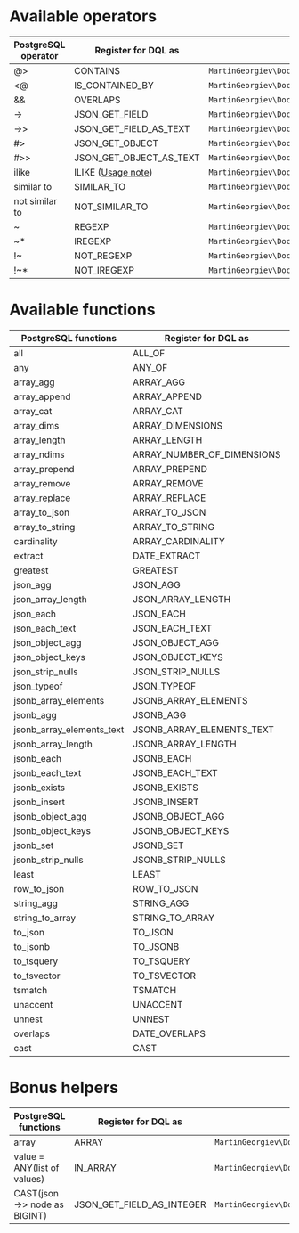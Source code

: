 # Available operators

| PostgreSQL operator | Register for DQL as                             | Implemented by                                                        
|---------------------|-------------------------------------------------|-----------------------------------------------------------------------|
| @>                  | CONTAINS                                        | `MartinGeorgiev\Doctrine\ORM\Query\AST\Functions\Contains`            | 
| <@                  | IS_CONTAINED_BY                                 | `MartinGeorgiev\Doctrine\ORM\Query\AST\Functions\IsContainedBy`       | 
| &&                  | OVERLAPS                                        | `MartinGeorgiev\Doctrine\ORM\Query\AST\Functions\Overlaps`            | 
| ->                  | JSON_GET_FIELD                                  | `MartinGeorgiev\Doctrine\ORM\Query\AST\Functions\JsonGetField`        | 
| ->>                 | JSON_GET_FIELD_AS_TEXT                          | `MartinGeorgiev\Doctrine\ORM\Query\AST\Functions\JsonGetFieldAsText`  |
| #>                  | JSON_GET_OBJECT                                 | `MartinGeorgiev\Doctrine\ORM\Query\AST\Functions\JsonGetObject`       |
| #>>                 | JSON_GET_OBJECT_AS_TEXT                         | `MartinGeorgiev\Doctrine\ORM\Query\AST\Functions\JsonGetObjectAsText` |
| ilike               | ILIKE ([Usage note](USE-CASES-AND-EXAMPLES.md)) | `MartinGeorgiev\Doctrine\ORM\Query\AST\Functions\Ilike`               | 
| similar to          | SIMILAR_TO                                      | `MartinGeorgiev\Doctrine\ORM\Query\AST\Functions\SimilarTo`           | 
| not similar to      | NOT_SIMILAR_TO                                  | `MartinGeorgiev\Doctrine\ORM\Query\AST\Functions\NotSimilarTo`        | 
| ~                   | REGEXP                                          | `MartinGeorgiev\Doctrine\ORM\Query\AST\Functions\Regexp`              | 
| ~*                  | IREGEXP                                         | `MartinGeorgiev\Doctrine\ORM\Query\AST\Functions\IRegexp`             | 
| !~                  | NOT_REGEXP                                      | `MartinGeorgiev\Doctrine\ORM\Query\AST\Functions\NotRegexp`           | 
| !~*                 | NOT_IREGEXP                                     | `MartinGeorgiev\Doctrine\ORM\Query\AST\Functions\NotIRegexp`          | 


# Available functions

| PostgreSQL functions | Register for DQL as | Implemented by
|---|---|---|
| all | ALL_OF | `MartinGeorgiev\Doctrine\ORM\Query\AST\Functions\All` | 
| any | ANY_OF | `MartinGeorgiev\Doctrine\ORM\Query\AST\Functions\Any` | 
| array_agg | ARRAY_AGG | `MartinGeorgiev\Doctrine\ORM\Query\AST\Functions\ArrayAgg` | 
| array_append | ARRAY_APPEND | `MartinGeorgiev\Doctrine\ORM\Query\AST\Functions\ArrayAppend` | 
| array_cat | ARRAY_CAT | `MartinGeorgiev\Doctrine\ORM\Query\AST\Functions\ArrayCat` | 
| array_dims | ARRAY_DIMENSIONS | `MartinGeorgiev\Doctrine\ORM\Query\AST\Functions\ArrayDimensions` | 
| array_length | ARRAY_LENGTH | `MartinGeorgiev\Doctrine\ORM\Query\AST\Functions\ArrayLength` | 
| array_ndims | ARRAY_NUMBER_OF_DIMENSIONS | `MartinGeorgiev\Doctrine\ORM\Query\AST\Functions\ArrayNumberOfDimensions` | 
| array_prepend | ARRAY_PREPEND | `MartinGeorgiev\Doctrine\ORM\Query\AST\Functions\ArrayPrepend` | 
| array_remove | ARRAY_REMOVE | `MartinGeorgiev\Doctrine\ORM\Query\AST\Functions\ArrayRemove` | 
| array_replace | ARRAY_REPLACE | `MartinGeorgiev\Doctrine\ORM\Query\AST\Functions\ArrayReplace` | 
| array_to_json | ARRAY_TO_JSON | `MartinGeorgiev\Doctrine\ORM\Query\AST\Functions\ArrayToJson` |
| array_to_string | ARRAY_TO_STRING | `MartinGeorgiev\Doctrine\ORM\Query\AST\Functions\ArrayToString` |  
| cardinality | ARRAY_CARDINALITY | `MartinGeorgiev\Doctrine\ORM\Query\AST\Functions\Cardinality` | 
| extract | DATE_EXTRACT | `MartinGeorgiev\Doctrine\ORM\Query\AST\Functions\DateExtract` | 
| greatest | GREATEST | `MartinGeorgiev\Doctrine\ORM\Query\AST\Functions\Greatest` | 
| json_agg | JSON_AGG | `MartinGeorgiev\Doctrine\ORM\Query\AST\Functions\JsonAgg` | 
| json_array_length | JSON_ARRAY_LENGTH | `MartinGeorgiev\Doctrine\ORM\Query\AST\Functions\JsonArrayLength` | 
| json_each | JSON_EACH | `MartinGeorgiev\Doctrine\ORM\Query\AST\Functions\JsonEach` | 
| json_each_text | JSON_EACH_TEXT | `MartinGeorgiev\Doctrine\ORM\Query\AST\Functions\JsonEachText` | 
| json_object_agg | JSON_OBJECT_AGG | `MartinGeorgiev\Doctrine\ORM\Query\AST\Functions\JsonObjectAgg` | 
| json_object_keys | JSON_OBJECT_KEYS | `MartinGeorgiev\Doctrine\ORM\Query\AST\Functions\JsonObjectKeys` | 
| json_strip_nulls | JSON_STRIP_NULLS | `MartinGeorgiev\Doctrine\ORM\Query\AST\Functions\JsonStripNulls` | 
| json_typeof | JSON_TYPEOF | `MartinGeorgiev\Doctrine\ORM\Query\AST\Functions\JsonTypeof` | 
| jsonb_array_elements | JSONB_ARRAY_ELEMENTS | `MartinGeorgiev\Doctrine\ORM\Query\AST\Functions\JsonbArrayElements` | 
| jsonb_agg | JSONB_AGG | `MartinGeorgiev\Doctrine\ORM\Query\AST\Functions\JsonbAgg` | 
| jsonb_array_elements_text | JSONB_ARRAY_ELEMENTS_TEXT | `MartinGeorgiev\Doctrine\ORM\Query\AST\Functions\JsonbArrayElementsText` | 
| jsonb_array_length | JSONB_ARRAY_LENGTH | `MartinGeorgiev\Doctrine\ORM\Query\AST\Functions\JsonbArrayLength` | 
| jsonb_each | JSONB_EACH | `MartinGeorgiev\Doctrine\ORM\Query\AST\Functions\JsonbEach` | 
| jsonb_each_text | JSONB_EACH_TEXT | `MartinGeorgiev\Doctrine\ORM\Query\AST\Functions\JsonbEachText` | 
| jsonb_exists | JSONB_EXISTS | `MartinGeorgiev\Doctrine\ORM\Query\AST\Functions\JsonbExists` | 
| jsonb_insert | JSONB_INSERT | `MartinGeorgiev\Doctrine\ORM\Query\AST\Functions\JsonbInsert` | 
| jsonb_object_agg | JSONB_OBJECT_AGG | `MartinGeorgiev\Doctrine\ORM\Query\AST\Functions\JsonbObjectAgg` | 
| jsonb_object_keys | JSONB_OBJECT_KEYS | `MartinGeorgiev\Doctrine\ORM\Query\AST\Functions\JsonbObjectKeys` | 
| jsonb_set | JSONB_SET | `MartinGeorgiev\Doctrine\ORM\Query\AST\Functions\JsonbSet` | 
| jsonb_strip_nulls | JSONB_STRIP_NULLS | `MartinGeorgiev\Doctrine\ORM\Query\AST\Functions\JsonbStripNulls` | 
| least | LEAST | `MartinGeorgiev\Doctrine\ORM\Query\AST\Functions\Least` | 
| row_to_json | ROW_TO_JSON | `MartinGeorgiev\Doctrine\ORM\Query\AST\Functions\RowToJson` | 
| string_agg | STRING_AGG | `MartinGeorgiev\Doctrine\ORM\Query\AST\Functions\StringAgg` | 
| string_to_array | STRING_TO_ARRAY | `MartinGeorgiev\Doctrine\ORM\Query\AST\Functions\StringToArray` | 
| to_json | TO_JSON | `MartinGeorgiev\Doctrine\ORM\Query\AST\Functions\ToJson` | 
| to_jsonb | TO_JSONB | `MartinGeorgiev\Doctrine\ORM\Query\AST\Functions\ToJsonb` | 
| to_tsquery | TO_TSQUERY | `MartinGeorgiev\Doctrine\ORM\Query\AST\Functions\ToTsquery` | 
| to_tsvector | TO_TSVECTOR | `MartinGeorgiev\Doctrine\ORM\Query\AST\Functions\ToTsvector` | 
| tsmatch | TSMATCH | `MartinGeorgiev\Doctrine\ORM\Query\AST\Functions\Tsmatch` | 
| unaccent | UNACCENT | `MartinGeorgiev\Doctrine\ORM\Query\AST\Functions\Unaccent` | 
| unnest | UNNEST | `MartinGeorgiev\Doctrine\ORM\Query\AST\Functions\Unnest` | 
| overlaps | DATE_OVERLAPS | `MartinGeorgiev\Doctrine\ORM\Query\AST\Functions\DateOverlaps` | 
| cast | CAST | `MartinGeorgiev\Doctrine\ORM\Query\AST\Functions\Cast` | 


# Bonus helpers

| PostgreSQL functions | Register for DQL as | Implemented by
|---|---|---|
| array | ARRAY | `MartinGeorgiev\Doctrine\ORM\Query\AST\Functions\Arr` | 
| value = ANY(list of values) | IN_ARRAY | `MartinGeorgiev\Doctrine\ORM\Query\AST\Functions\InArray` | 
| CAST(json ->> node as BIGINT) | JSON_GET_FIELD_AS_INTEGER | `MartinGeorgiev\Doctrine\ORM\Query\AST\Functions\JsonGetFieldAsInteger` | 
